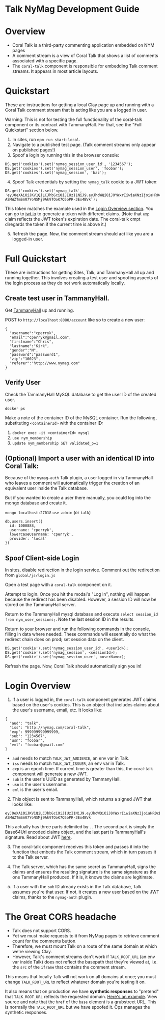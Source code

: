 # Talk NyMag Development Guide

# Overview

* Coral Talk is a third-party commenting application embedded on NYM pages
* A comment stream is a view of Coral Talk that shows a list of comments associated with a specific page.
* The `coral-talk` component is responsible for embedding Talk comment streams. It appears in most article layouts.

# Quickstart

These are instructions for getting a local Clay page up and running with a Coral Talk comment stream that is acting like you are a logged in user.

Warning: This is not for testing the full functionality of the coral-talk component or its contract with TammanyHall. For that, see the "Full Quickstart" section below.

1. In sites, run `npm run start-local`.
2. Navigate to a published test page. (Talk comment streams only appear on published pages!)
3. Spoof a login by running this in the browser console:


```
DS.get('cookies').set('nymag_session_user_id', '1234567');
DS.get('cookies').set('nymag_session_user', 'foobar');
DS.get('cookies').set('nymag_session', 'baz');
```

4. Spoof Talk credentials by setting the `nymag_talk` cookie to a JWT token:

```
DS.get('cookies').set('nymag_talk', 'eyJ0eXAiOiJKV1QiLCJhbGciOiJIUzI1NiJ9.eyJhdWQiOiJ0YWxrIiwiaXNzIjoiaHR0cDovL255bWFnLmNvbS9jb3JhbC10YWxrIiwiZXhwIjo5OTk5OTk5OTk5OTk5OTksInN1YiI6IjEyMzQ1NjciLCJ1c24iOiJmb29iYXIiLCJlbWwiOiJmb29iYXJAZ21haWwuY29tIn0.wlV-A2MWZTmSm07YoNSMj9Ak9TOoK7Q5oPR-3Ex4BVk');
```

This token matches the example used in the [Login Overview section](#login-overview). You can go to [jwt.io](https://jwt.io/) to generate a token with different claims. (Note that `exp` claim reflects the JWT token's expiration date. The coral-talk cmpt diregards the token if the current time is above it.)

5. Refresh the page. Now, the comment stream should act like you are a logged-in user.

# Full Quickstart

These are instructions for getting Sites, Talk, and TammanyHall all up and running together. This involves creating a test user and spoofing aspects of the login process as they do not work automatically locally.

## Create test user in TammanyHall.

Get [TammanyHall](https://github.com/nymag/tammanyhall) up and running.

POST to `http://localhost:8080/account` like so to create a new user:

```
{
  "username":"cperryk",
  "email":"cperryk@gmail.com",
  "firstname":"Chris",
  "lastname":"Kirk",
  "gender":"M",
  "password":"password1",
  "zip":"10023",
  "referer":"http://www.nymag.com"
}
```

## Verify User

Check the TammanyHall MySQL database to get the user ID of the created user.

`docker ps`

Make a note of the container ID of the MySQL container. Run the following, substituting `<containerId>` with the container ID:

1. `docker exec -it <containerId> mysql`
2. `use nym_membership`
3. `update nym_membership SET validated_p=1`

## (Optional) Import a user with an identical ID into Coral Talk:

Because of the `nymag-auth` Talk plugin, a user logged in via TammanyHall who leaves a comment will automatically trigger the creation of an equivalent user inside the Talk database.

But if you wanted to create a user there manually, you could log into the mongo database and create it.

`mongo localhost:27018`
`use admin` (or `talk`)

```
db.users.insert({
  id: 1000888,
  username: 'cperryk',
  lowercaseUsername: 'cperryk',
  provider: 'local'
}) 
```

## Spoof Client-side Login

In sites, disable redirection in the login service. Comment out the redirection from `global/js/login.js`

Open a test page with a `coral-talk` component on it.

Attempt to login. Once you hit the modal's "Log In", nothing will happen because the redirect has been disabled. However, a session ID will now be stored on the TammanyHall server.

Return to the TammanyHall mysql database and execute `select session_id from nym_user_sessions;`. Note the last session ID in the results.

Return to your browser and run the following commands in the console, filling in data where needed. These commands will essentially do what the redirect chain does on prod; set session data on the client.

`DS.get('cookie').set('nymag_session_user_id', <userId>);`
`DS.get('cookie').set('nymag_session', <sessionId>);`
`DS.get('cookie').set('nymag_session_user', <userName>);`

Refresh the page. Now, Coral Talk should automatically sign you in!

# Login Overview

1.  If a user is logged in, the `coral-talk` component generates JWT claims
based on the user's cookies. This is an object that includes claims about the user's username, email, etc. It looks like:

```
{
  "aud": "talk",
  "iss": "http://nymag.com/coral-talk",
  "exp": 999999999999999,
  "sub": "1234567",
  "usn": "foobar",
  "eml": "foobar@gmail.com"
}
```

* `aud` needs to match `TALK_JWT_AUDIENCE`, an env var in Talk.
* `iss` needs to match `TALK_JWT_ISSUER`, an env var in Talk.
* `exp` is an epoch time. If current time is greater than this, the coral-talk component will generate a new JWT.
* `sub` is the user's UUID as generated by TammanyHall.
* `usn` is the user's username.
* `eml` is the user's email.

2. This object is sent to TammanyHall, which returns a signed JWT that looks like:

```
eyJ0eXAiOiJKV1QiLCJhbGciOiJIUzI1NiJ9.eyJhdWQiOiJ0YWxrIiwiaXNzIjoiaHR0cDovL255bWFnLmNvbS9jb3JhbC10YWxrIiwiZXhwIjo5OTk5OTk5OTk5OTk5OTksInN1YiI6IjEyMzQ1NjciLCJ1c24iOiJmb29iYXIiLCJlbWwiOiJmb29iYXJAZ21haWwuY29tIn0.wlV-A2MWZTmSm07YoNSMj9Ak9TOoK7Q5oPR-3Ex4BVk
```

This actually has three parts delimited by `.`. The second part is simply the Base64Url encoded claims object, and the last part is TammanyHall's signature. Read about JWT [here](https://jwt.io/introduction/).

3. The coral-talk component receives this token and passes it into the function that embeds the Talk comment stream, which in turn passes it to the Talk server.

4. The Talk server, which has the same secret as TammanyHall, signs the claims and ensures the resulting signature is the same signature as the one TammanyHall produced. If it is, it knows the claims are legitimate.

5. If a user with the `sub` ID already exists in the Talk database, Talk assumes you're that user. If not, it creates a new user based on the JWT claims, thanks to the `nymag-auth` plugin.

# The Great CORS headache

* Talk does not support CORS.
* Yet we must make requests to it from NyMag pages to retrieve comment count for the comments button.
* Therefore, we must mount Talk on a route of the same domain at which we're viewing Clay.
* However, Talk's comment streams don't work if `TALK_ROOT_URL` (an env var inside Talk) does not reflect the basepath that they're viewed at, i.e. the `src` of the `iframe` that contains the comment stream.

This means that locally Talk will not work on all domains at once; you must change `TALK_ROOT_URL` to reflect whatever domain you're testing it on.

It also means that on production we have **synthetic responses** to "pretend" that `TALK_ROOT_URL` reflects the requested domain. [Here's an example](http://www.grubstreet.com/coral-talk/embed/stream?asset_url=http%3A%2F%2Fwww.grubstreet.com%2F_pages%2Fcjhaiwrmz00p25hyetvxrstxd%40published.html&initialWidth=612&childId=_0.4370014933228332&parentTitle=NYC%20Shames%20Lawyer%20Who%20Threatened%20to%20Call%20ICE%20on%20Employee&parentUrl=http%3A%2F%2Fwww.grubstreet.com%2F2018%2F05%2Fnyc-shames-lawyer-who-threatened-to-call-ice-on-employee.html%23comments). View source and note that the `href` of the `base` element is a grubstreet URL. This is normally the `TALK_ROOT_URL` but we have spoofed it. Ops manages the synthetic responses.



